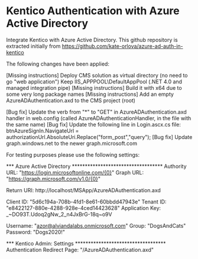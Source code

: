 # Kentico Authentication with Azure Active Directory
Integrate Kentico with Azure Active Directory. This github repository is extracted initially from https://github.com/kate-orlova/azure-ad-auth-in-kentico

The following changes have been applied:

[Missing instructions] Deploy CMS solution as virtual directory (no need to go "web application")
Keep IIS_APPPOOL\DefaultAppPool (.NET 4.0 and managed integration pipe)
[Missing instructions] Build it with x64 due to some very long package names
[Missing instructions] Add an empty AzureADAuthentication.axd to the CMS project (root)

[Bug fix] Update the verb from "*" to "GET" in AzureADAuthentication.axd handler in web.config (called AzureADAuthenticationHandler, in the file with the same name)
[Bug fix] Update the following line in Login.ascx.cs file: btnAzureSignIn.NavigateUrl = authorizationUrl.AbsoluteUri.Replace("form_post","query"); 
[Bug fix] Update graph.windows.net to the newer graph.microsoft.com

For testing purposes please use the following settings:

*** Azure Active Directory ***********************************
Authority URL: "https://login.microsoftonline.com/{0}"
Graph URL: "https://graph.microsoft.com/v1.0/{0}"

Return URI: http://localhost/MSApp/AzureADAuthentication.axd

Client ID: "5d6c194a-708b-4fd1-8e61-60bbdd47943e"
Tenant ID: "e8422127-880e-4288-928e-4ced14423628"
Application Key: _~DO93T.Udoq2gNw_2_n4JxBrG-18q~o9V   

Username: "azor@alviandalabs.onmicrosoft.com" 
Group: "DogsAndCats" 
Password: "Dogs2020!"

*** Kentico Admin: Settings ***********************************
Authentication Redirect Page: "/AzureADAuthentication.axd"




